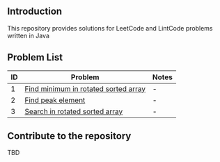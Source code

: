 ## Introduction
This repository provides solutions for LeetCode and LintCode problems written in Java

## Problem List

| ID | Problem | Notes |
|----|---------|-------|
| 1 | [Find minimum in rotated sorted array](problems/find-minimum-in-roated-sorted-array.md)| - |
| 2 | [Find peak element](problems/find-peak-element.md)| - |
| 3 | [Search in rotated sorted array](problems/search-in-rotated-sorted-array.md)| - |
## Contribute to the repository
TBD



